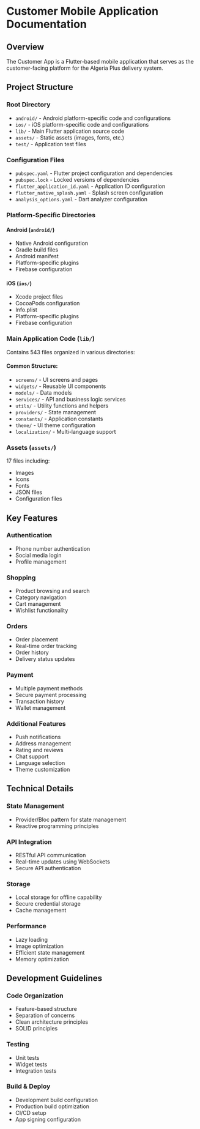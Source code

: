 # Customer Mobile Application Documentation

## Overview
The Customer App is a Flutter-based mobile application that serves as the customer-facing platform for the Algeria Plus delivery system.

## Project Structure

### Root Directory
- `android/` - Android platform-specific code and configurations
- `ios/` - iOS platform-specific code and configurations
- `lib/` - Main Flutter application source code
- `assets/` - Static assets (images, fonts, etc.)
- `test/` - Application test files

### Configuration Files
- `pubspec.yaml` - Flutter project configuration and dependencies
- `pubspec.lock` - Locked versions of dependencies
- `flutter_application_id.yaml` - Application ID configuration
- `flutter_native_splash.yaml` - Splash screen configuration
- `analysis_options.yaml` - Dart analyzer configuration

### Platform-Specific Directories

#### Android (`android/`)
- Native Android configuration
- Gradle build files
- Android manifest
- Platform-specific plugins
- Firebase configuration

#### iOS (`ios/`)
- Xcode project files
- CocoaPods configuration
- Info.plist
- Platform-specific plugins
- Firebase configuration

### Main Application Code (`lib/`)
Contains 543 files organized in various directories:

#### Common Structure:
- `screens/` - UI screens and pages
- `widgets/` - Reusable UI components
- `models/` - Data models
- `services/` - API and business logic services
- `utils/` - Utility functions and helpers
- `providers/` - State management
- `constants/` - Application constants
- `theme/` - UI theme configuration
- `localization/` - Multi-language support

### Assets (`assets/`)
17 files including:
- Images
- Icons
- Fonts
- JSON files
- Configuration files

## Key Features

### Authentication
- Phone number authentication
- Social media login
- Profile management

### Shopping
- Product browsing and search
- Category navigation
- Cart management
- Wishlist functionality

### Orders
- Order placement
- Real-time order tracking
- Order history
- Delivery status updates

### Payment
- Multiple payment methods
- Secure payment processing
- Transaction history
- Wallet management

### Additional Features
- Push notifications
- Address management
- Rating and reviews
- Chat support
- Language selection
- Theme customization

## Technical Details

### State Management
- Provider/Bloc pattern for state management
- Reactive programming principles

### API Integration
- RESTful API communication
- Real-time updates using WebSockets
- Secure API authentication

### Storage
- Local storage for offline capability
- Secure credential storage
- Cache management

### Performance
- Lazy loading
- Image optimization
- Efficient state management
- Memory optimization

## Development Guidelines

### Code Organization
- Feature-based structure
- Separation of concerns
- Clean architecture principles
- SOLID principles

### Testing
- Unit tests
- Widget tests
- Integration tests

### Build & Deploy
- Development build configuration
- Production build optimization
- CI/CD setup
- App signing configuration
